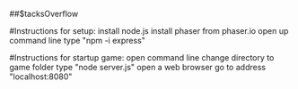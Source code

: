 ##$tacksOverflow

#Instructions for setup:
install node.js
install phaser from phaser.io
open up command line
type "npm -i express"

#Instructions for startup game:
open command line
change directory to game folder
type "node server.js"
open a web browser
go to address "localhost:8080"
